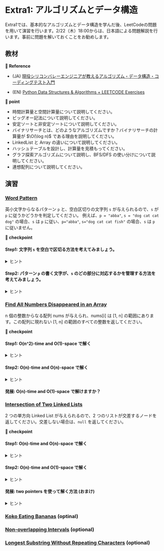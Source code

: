 # Extra1: アルゴリズムとデータ構造　

Extra1では、基本的なアルゴリズムとデータ構造を学んだ後、LeetCodeの問題を用いて演習を行います。2/22（木）18:00からは、日本語による問題解説を行います。事前に問題を解いておくことをお勧めします。

## 教材

**:book: Reference**

* (JA) [現役シリコンバレーエンジニアが教えるアルゴリズム・データ構造・コーディングテスト入門](https://mercari.udemy.com/course/python-algo/)

* (EN) [Python Data Structures & Algorithms + LEETCODE Exercises](https://mercari.udemy.com/course/data-structures-algorithms-python/)

**:beginner: point**
* 時間計算量と空間計算量について説明してください。
* ビッグオー記法について説明してください。
* 安定ソートと非安定ソートについて説明してください。
* バイナリサーチとは、どのようなアルゴリズムですか？バイナリサーチの計算量が $\O(\log n)$ である理由を説明してください。
* LinkedList と Array の違いについて説明してください。
* ハッシュテーブルを設計し、計算量を見積もってください。
* グラフ探索アルゴリズムについて説明し、BFS/DFS の使い分けについて説明してください。
* 連想配列について説明してください。

## 演習
### [Word Pattern](https://leetcode.com/problems/word-pattern/description/)
英小文字からなるパターン `p` と、空白区切りの文字列 `s` が与えられるので、`s` が `p` に従うかどうかを判定してください。 例えば、`p = "abba"`, `s = "dog cat cat dog"` の場合、`s` は `p` に従い、`p="abba"`, `s="dog cat cat fish"` の場合、`s` は `p` に従いません。

**:beginner: checkpoint**
#### Step1: 文字列 `s` を空白で区切る方法を考えてみましょう。
<details>
<summary>ヒント</summary>
* 各言語では、文字列操作のためのライブラリや関数などが標準で提供されているはずです。
* Web 検索や ChatGPT を駆使して、"文字列 空白区切り" などで検索してみましょう。
</details>

#### Step2: パターン `p` の書く文字が、`s` のどの部分に対応するかを管理する方法を考えてみましょう。
<details>
<summary>ヒント</summary>
* 例えば、Example 1 の場合、`p` の各文字に対応する `s` 内の単語は、`a => dog`, `b => cat` です。
* このような対応を管理するために、辞書やハッシュテーブルを使うと良いでしょう。
* 例えば、Python では、`dict` を使って、`p` の各文字に対応する `s` 内の単語を管理できます。
* こちらも、Web 検索や ChatGPT を駆使して、"Python 辞書" などで検索してみましょう。
</details>


### [Find All Numbers Disappeared in an Array](https://leetcode.com/problems/find-all-numbers-disappeared-in-an-array/description/)
n 個の整数からなる配列 nums が与えられ、nums[i] は [1, n] の範囲にあります。この配列に現れない [1, n] の範囲のすべての整数を返してください。

**:beginner: checkpoint**

#### Step1: O(n^2)-time and O(1)-space で解く
<details>
<summary>ヒント</summary>
* Simple な 2 重ループを使って、O(n^2)-time and O(1)-space で解ける
</details>

#### Step2: O(n)-time and O(n)-space で解く
<details>
<summary>ヒント</summary>
* 配列 nums 内に要素が出現したかどうかを記録するための配列を用意することで、O(n)-time and O(n)-space で解ける
</details>

#### 発展: O(n)-time and O(1)-space で解けますか？

### [Intersection of Two Linked Lists](https://leetcode.com/problems/intersection-of-two-linked-lists/description)
2 つの単方向 Linked List が与えられるので、2 つのリストが交差するノードを返してください。交差しない場合は、`null` を返してください。

**:beginner: checkpoint**

#### Step1: O(n)-time and O(n)-space で解く
<details>
<summary>ヒント</summary>
* Hash Table を使ってノードを記録することで、O(n)-time and O(n)-space で解ける
</details>

#### Step2: O(n)-time and O(1)-space で解く
<details>
<summary>ヒント</summary>
* 2つのリストの長さを比較して、長いリストを短いリストと同じ長さにすることで、O(n)-time and O(1)-space で解ける
</details>

#### 発展: two pointers を使って解く方法 (おまけ)
<details>
<summary>ヒント</summary>
* 片方の tail から head にポインタをはり、Floyd's Linked List Cycle Finding Algorithm に帰着する
</details>


### [Koko Eating Bananas](https://leetcode.com/problems/koko-eating-bananas/) (optinal)

### [Non-overlapping Intervals](https://leetcode.com/problems/non-overlapping-intervals/description/) (optional)

### [Longest Substring Without Repeating Characters](https://leetcode.com/problems/longest-substring-without-repeating-characters/description/) (optional)